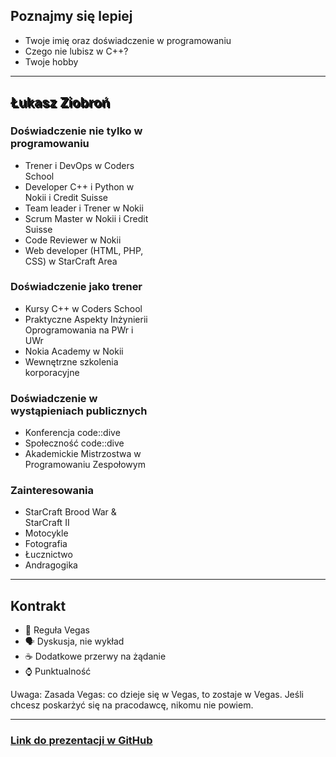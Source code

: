 ## Poznajmy się lepiej

* Twoje imię oraz doświadczenie w programowaniu
* Czego nie lubisz w C++?
* Twoje hobby

___
<!-- .slide: data-background="../img/lukin.jpg" -->

<h2 style = "text-shadow: 2px 2px black;"> Łukasz Ziobroń </h2>
<div class="box fragment" style="width: 45%; left: 0; top: 100px;">

### Doświadczenie nie tylko w programowaniu

* Trener i DevOps w Coders School
* Developer C++ i Python w Nokii i Credit Suisse
* Team leader i Trener w Nokii
* Scrum Master w Nokii i Credit Suisse
* Code Reviewer w Nokii
* Web developer (HTML, PHP, CSS) w StarCraft Area

</div>

<div class="box fragment" style="width: 45%; right: 0; top: 100px;">

### Doświadczenie jako trener

* Kursy C++ w Coders School
* Praktyczne Aspekty Inżynierii Oprogramowania na PWr i UWr
* Nokia Academy w Nokii
* Wewnętrzne szkolenia korporacyjne

</div>

<div class="box fragment" style="width: 45%; left: 0; top: 400px;">

### Doświadczenie w wystąpieniach publicznych

* Konferencja code::dive
* Społeczność code::dive
* Akademickie Mistrzostwa w Programowaniu Zespołowym

</div>

<div class="box fragment" style="width: 45%; right: 0; top: 400px;">

### Zainteresowania

* StarCraft Brood War & StarCraft II
* Motocykle
* Fotografia
* Łucznictwo
* Andragogika

</div>

___

## Kontrakt

<ul>
    <li class = "fragment fade-in"> 🎰 Reguła Vegas </li>
    <li class = "fragment fade-in"> 🗣 Dyskusja, nie wykład </li>
    <li class = "fragment fade-in"> ☕️ Dodatkowe przerwy na żądanie </li>
    <li class = "fragment fade-in"> ⌚️ Punktualność </li>
</ul>

Uwaga:
Zasada Vegas: co dzieje się w Vegas, to zostaje w Vegas.
Jeśli chcesz poskarżyć się na pracodawcę, nikomu nie powiem.
<!-- .element: class="fragment fade-in" -->

___

### [Link do prezentacji w GitHub](https://github.com/coders-school/modern-cpp/tree/main/module1)
